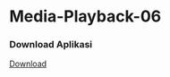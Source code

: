 # Media-Playback-06

### Download Aplikasi
[Download](https://drive.google.com/open?id=0B8JOQxPA-TlISHpNZUYtbnhDQ1U)
